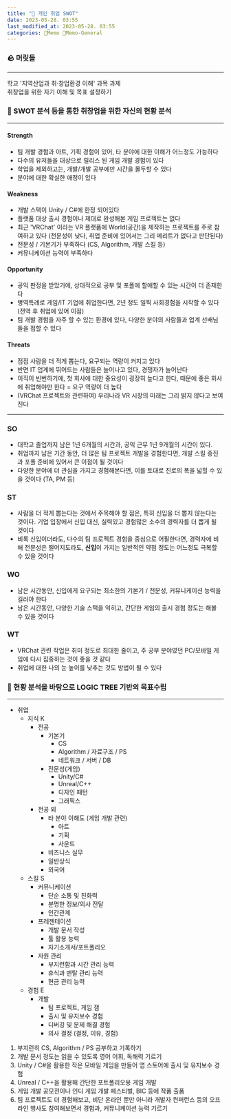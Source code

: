 ```yaml
---
title: "🥑 개인 취업 SWOT"
date: 2023-05-28. 03:55
last_modified_at: 2023-05-28. 03:55
categories: 🌳Memo 🥑Memo-General 
---
```


### 🪨 머릿돌

---

학교 '지역산업과 취·창업환경 이해' 과목 과제  
취창업을 위한 자기 이해 및 목표 설정하기  

### 🎯 SWOT 분석 등을 통한 취창업을 위한 자신의 현황 분석

---

#### Strength

- 팀 개발 경험과 아트, 기획 경험이 있어, 타 분야에 대한 이해가 어느정도 가능하다
- 다수의 유저들을 대상으로 릴리스 된 게임 개발 경험이 있다
- 학업을 제외하고는, 개발/개발 공부에만 시간을 몰두할 수 있다
- 분야에 대한 확실한 애정이 있다

#### Weakness

- 개발 스택이 Unity / C#에 한정 되어있다
- 플랫폼 대상 출시 경험이나 제대로 완성해본 게임 프로젝트는 없다
- 최근 'VRChat' 이라는 VR 플랫폼에 World(공간)을 제작하는 프로젝트를 주로 참여하고 있다 (전문성이 낮다, 취업 준비에 있어서는 그리 메리트가 없다고 판단된다)
- 전문성 / 기본기가 부족하다 (CS, Algorithm, 개발 스킬 등)
- 커뮤니케이션 능력이 부족하다

#### Opportunity

- 공익 판정을 받았기에, 상대적으로 공부 및 포폴에 할애할 수 있는 시간이 더 존재한다
- 병역특례로 게임/IT 기업에 취업한다면, 2년 정도 일찍 사회경험을 시작할 수 있다 (전역 후 취업에 있어 이점)
- 팀 개발 경험을 자주 할 수 있는 환경에 있다, 다양한 분야의 사람들과 업계 선배님들을 접할 수 있다

#### Threats

- 점점 사람을 더 적게 뽑는다, 요구되는 역량이 커지고 있다
- 반면 IT 업계에 뛰어드는 사람들은 늘어나고 있다, 경쟁자가 늘어난다
- 이직이 빈번하기에, 첫 회사에 대한 중요성이 굉장히 높다고 한다, 때문에 좋은 회사에 취업해야만 한다 = 요구 역량이 더 높다
- (VRChat 프로젝트와 관련하여) 우리나라 VR 시장의 미래는 그리 밝지 않다고 보여진다

---

### SO

- 대학교 졸업까지 남은 1년 6개월의 시간과, 공익 근무 1년 9개월의 시간이 있다.
- 취업까지 남은 기간 동안, 더 많은 팀 프로젝트 개발을 경험한다면, 개발 스킬 증진과 포폴 준비에 있어서 큰 이점이 될 것이다
- 다양한 분야에 더 관심을 가지고 경험해본다면, 이를 토대로 진로의 폭을 넓힐 수 있을 것이다 (TA, PM 등)

### ST

- 사람을 더 적게 뽑는다는 것에서 주목해야 할 점은, 특히 신입을 더 뽑지 않는다는 것이다. 기업 입장에서 신입 대신, 실력있고 경험많은 소수의 경력자를 더 뽑게 될 것이다
- 비록 신입이더라도, 다수의 팀 프로젝트 경험을 중심으로 어필한다면, 경력자에 비해 전문성은 떨어지도라도, **신입**이 가지는 일반적인 약점 정도는 어느정도 극복할 수 있을 것이다

### WO

- 남은 시간동안, 신입에게 요구되는 최소한의 기본기 / 전문성, 커뮤니케이션 능력을 길러야 한다
- 남은 시간동안, 다양한 기술 스택을 익히고, 간단한 게임의 출시 경험 정도는 해볼 수 있을 것이다

### WT

- VRChat 관련 작업은 취미 정도로 최대한 줄이고, 주 공부 분야였던 PC/모바일 게임에 다시 집중하는 것이 좋을 것 같다
- 취업에 대한 나의 눈 높이를 낮추는 것도 방법이 될 수 있다

### 🎯 현황 분석을 바탕으로 LOGIC TREE 기반의 목표수립

---

- 취업
  - 지식 K
    - 전공
      - 기본기
        - CS
        - Algorithm / 자료구조 / PS
        - 네트워크 / 서버 / DB
      - 전문성(게임)
        - Unity/C#
        - Unreal/C++
        - 디자인 패턴
        - 그래픽스
    - 전공 외
      - 타 분야 이해도 (게임 개발 관련)
        - 아트
        - 기획
        - 사운드
      - 비즈니스 실무
      - 일반상식
      - 외국어
  - 스킬 S
    - 커뮤니케이션
      - 단순 소통 및 친화력
      - 분명한 정보/의사 전달
      - 인간관계
    - 프레젠테이션
      - 개발 문서 작성
      - 툴 활용 능력
      - 자기소개서/포트폴리오
    - 자원 관리
      - 부지런함과 시간 관리 능력
      - 휴식과 멘탈 관리 능력
      - 현금 관리 능력
  - 경험 E
    - 개발
      - 팀 프로젝트, 게임 잼
      - 출시 및 유지보수 경험
      - 디버깅 및 문제 해결 경험
      - 의사 결정 (결정, 이유, 경험)

1. 부지런히 CS, Algorithm / PS 공부하고 기록하기
2. 개발 문서 정도는 읽을 수 있도록 영어 어휘, 독해력 기르기
3. Unity / C#을 활용한 작은 모바일 게임을 만들어 앱 스토어에 출시 및 유지보수 경험
4. Unreal / C++을 활용해 간단한 포트폴리오용 게임 개발
5. 게임 개발 공모전이나 인디 게임 개발 페스티벌, BIC 등에 작품 출품
6. 팀 프로젝트도 더 경험해보고, 비단 온라인 뿐만 아니라 개발자 컨퍼런스 등의 오프라인 행사도 참여해보면서 경험과, 커뮤니케이션 능력 기르기
